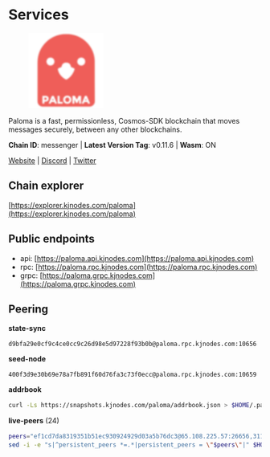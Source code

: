 # Services

<figure><img src="https://raw.githubusercontent.com/kj89/cosmos-images/main/logos/paloma.png" width="150" alt=""><figcaption></figcaption></figure>

Paloma is a fast, permissionless, Cosmos-SDK blockchain that  moves messages securely, between any other blockchains.

**Chain ID**: messenger | **Latest Version Tag**: v0.11.6 | **Wasm**: ON

[Website](https://www.palomachain.com) | [Discord](https://discord.gg/tKVFpfdSw4) | [Twitter](https://twitter.com/paloma_chain)




## Chain explorer
[https://explorer.kjnodes.com/paloma](https://explorer.kjnodes.com/paloma)

## Public endpoints

* api: [https://paloma.api.kjnodes.com](https://paloma.api.kjnodes.com)
* rpc: [https://paloma.rpc.kjnodes.com](https://paloma.rpc.kjnodes.com)
* grpc: [https://paloma.grpc.kjnodes.com](https://paloma.grpc.kjnodes.com)

## Peering

**state-sync**

```text
d9bfa29e0cf9c4ce0cc9c26d98e5d97228f93b0b@paloma.rpc.kjnodes.com:10656
```

**seed-node**

```text
400f3d9e30b69e78a7fb891f60d76fa3c73f0ecc@paloma.rpc.kjnodes.com:10659
```

**addrbook**
```bash
curl -Ls https://snapshots.kjnodes.com/paloma/addrbook.json > $HOME/.paloma/config/addrbook.json
```

**live-peers** (24)
```bash
peers="ef1cd7da8319351b51ec930924929d03a5b76dc3@65.108.225.57:26656,31177b544fcf1cae76e3560812f4f901cab27126@65.109.61.175:26656,874ccf9df2e4c678a18a1fb45a1d3bb703f87fa0@65.109.172.249:26656,7eae755c119f538e0dc99f3c37289de628bc9526@209.182.239.169:26656,b41423c8b181c3f2c47df39cca12e7d9bfcfd75e@213.239.215.77:21656,dfa0d66a3713bf6b49bc509a2a4fc75bee042a30@23.88.77.188:20009,99c890c97afc8abfdfeff662d539af5c504a0baf@88.99.67.234:26656,471a09da6fafb67bff3aa1f01e00fd1830e53262@136.243.94.138:26656,e833844c00b8ce60ce6826f170becfa18e6172c2@46.4.27.59:26656,e4b7cdd48c39c355e9a3480f4f4d5afab8fb0e08@46.0.203.78:26637,16f0d09580054101394ea08bbb48b1ad5bb91a27@95.214.52.144:10656,53f37ac93aec70dea3abc40108f42a00877b4665@64.227.142.91:26656,d9bfa29e0cf9c4ce0cc9c26d98e5d97228f93b0b@65.109.88.38:10656,22e7a98b54070bee0f504305d9ed0fb7a2b24ab6@34.221.60.207:26656,124cbe860f1eaa8084444587928db17c78ebd8f3@34.147.54.231:26656,b92c94f00b46500a5ff8920acd438c0873c2f9da@50.116.13.101:26656,8af8dfa817359036f55f6793b0ed4bcce8884027@85.14.245.70:26656,41a47bae18f81c1f626e4b238221b77e274424d7@144.126.158.0:26656,9cf215d69773173a4c40eb2e811cea8aa7e37432@213.239.216.252:21656,08c242d4505c5db223647069fdc0acb6e90079aa@65.109.106.214:26656,8ed8cddfac504d986a2c6545def0e57b2c6aa5db@65.109.106.172:38656,b244dfc19293103040d4bdad359534d0990a9070@45.140.185.181:26656,60066422d3b70fbf7571012b267dc2cccd9603d5@149.102.156.223:26656,19165f3248f358ded53c3f51cf97a22123560b86@65.109.69.154:38656"
sed -i -e "s|^persistent_peers *=.*|persistent_peers = \"$peers\"|" $HOME/.paloma/config/config.toml
```
